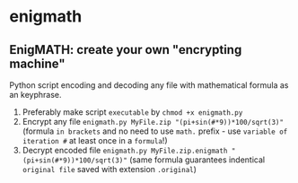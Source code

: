 # enigmath
## EnigMATH: create your own "encrypting machine"

Python script encoding and decoding any file with mathematical formula as an keyphrase.

1. Preferably make script `executable` by `chmod +x enigmath.py`
2. Encrypt any file `enigmath.py MyFile.zip "(pi+sin(#*9))*100/sqrt(3)"` (formula `in brackets` and no need to use `math.` prefix - use `variable of iteration #` at least once in a `formula`!)
3. Decrypt encoded file `enigmath.py MyFile.zip.enigmath "(pi+sin(#*9))*100/sqrt(3)"` (same formula guarantees indentical `original file` saved with extension `.original`)

